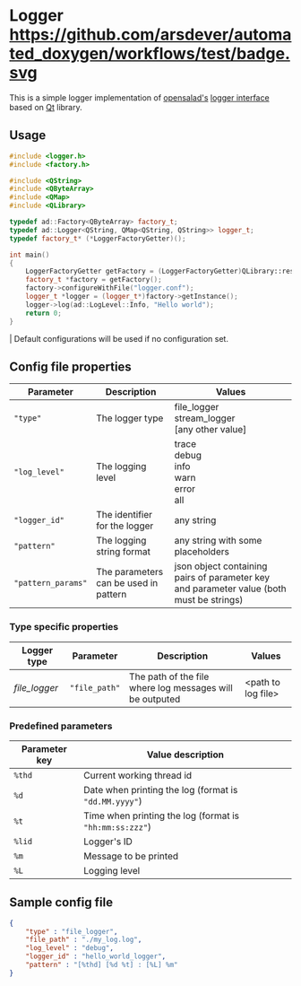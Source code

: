 # Logger https://github.com/arsdever/automated_doxygen/workflows/test/badge.svg

This is a simple logger implementation of [opensalad's](https://github.com/opensalad) [logger interface](https://github.com/opensalad/interfaces) based on [Qt](https://github.com/qt) library.

## Usage

```c++
#include <logger.h>
#include <factory.h>

#include <QString>
#include <QByteArray>
#include <QMap>
#include <QLibrary>

typedef ad::Factory<QByteArray> factory_t;
typedef ad::Logger<QString, QMap<QString, QString>> logger_t;
typedef factory_t* (*LoggerFactoryGetter)();

int main()
{
    LoggerFactoryGetter getFactory = (LoggerFactoryGetter)QLibrary::resolve("logger","getFactory");
    factory_t *factory = getFactory();
    factory->configureWithFile("logger.conf");
    logger_t *logger = (logger_t*)factory->getInstance();
    logger->log(ad::LogLevel::Info, "Hello world");
    return 0;
}
```

| Default configurations will be used if no configuration set.

## Config file properties

| Parameter | Description | Values |
|-|-|-|
| `"type"`      | The logger type | file_logger <br> stream_logger <br> [any other value]|
| `"log_level"` | The logging level | trace <br> debug <br> info <br> warn <br> error <br> all |
| `"logger_id"` | The identifier for the logger | any string |
| `"pattern"`   | The logging string format | any string with some placeholders |
| `"pattern_params"` | The parameters can be used in pattern | json object containing pairs of parameter key and parameter value (both must be strings) |

### Type specific properties

| Logger type | Parameter | Description | Values|
|-|-|-|-|
| *file_logger* | `"file_path"` | The path of the file where log messages will be outputed | \<path to log file> |

### Predefined parameters

| Parameter key | Value description 
|---------------|----------------------------
| `%thd`        | Current working thread id
| `%d`          | Date when printing the log (format is `"dd.MM.yyyy"`)
| `%t`          | Time when printing the log (format is `"hh:mm:ss:zzz"`)
| `%lid`        | Logger's ID
| `%m`          | Message to be printed
| `%L`          | Logging level

## Sample config file

```json
{
    "type" : "file_logger",
    "file_path" : "./my_log.log",
    "log_level" : "debug",
    "logger_id" : "hello_world_logger",
    "pattern" : "[%thd] [%d %t] : [%L] %m"
}
```
